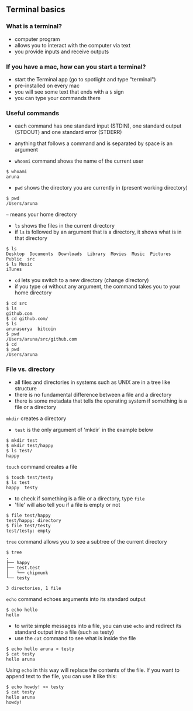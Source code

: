 ## Terminal basics

### What is a terminal?

- computer program
- allows you to interact with the computer via text
- you provide inputs and receive outputs

### If you have a mac, how can you start a terminal?

- start the Terminal app (go to spotlight and type "terminal") 
- pre-installed on every mac
- you will see some text that ends with a `$` sign
- you can type your commands there

### Useful commands

- each command has one standard input (STDIN), one standard output (STDOUT) and one standard error (STDERR)
- anything that follows a command and is separated by space is an argument

- `whoami` command shows the name of the current user
```
$ whoami
aruna
```
- `pwd` shows the directory you are currently in (present working directory)
```
$ pwd
/Users/aruna
```
`~` means your home directory

- `ls` shows the files in the current directory
-  if `ls` is followed by an argument that is a directory, it shows what is in that directory
```
$ ls
Desktop  Documents  Downloads  Library	Movies	Music  Pictures  Public  src
$ ls Music
iTunes
```
- `cd` lets you switch to a new directory (change directory) 
- if you type `cd` without any argument, the command takes you to your home directory
```
$ cd src
$ ls
github.com
$ cd github.com/
$ ls
arunasurya  bitcoin
$ pwd
/Users/aruna/src/github.com
$ cd
$ pwd
/Users/aruna
```

### File vs. directory

- all files and directories in systems such as UNIX are in a tree like structure
- there is no fundamental difference between a file and a directory
- there is some metadata that tells the operating system if something is a file or a directory

`mkdir` creates a directory
- `test` is the only argument of 'mkdir` in the example below
```
$ mkdir test
$ mkdir test/happy
$ ls test/
happy
```
`touch` command creates a file
```
$ touch test/testy
$ ls test
happy  testy
```
- to check if something is a file or a directory, type `file`
- 'file' will also tell you if a file is empty or not
```
$ file test/happy
test/happy: directory
$ file test/testy
test/testy: empty 
```
`tree` command allows you to see a subtree of the current directory
```
$ tree 
.
├── happy
├── test.test
│   └── chipmunk
└── testy

3 directories, 1 file
```
`echo` command echoes arguments into its standard output
```
$ echo hello
hello
```
- to write simple messages into a file, you can use `echo` and redirect its standard output into a file (such as testy)
- use the `cat` command to see what is inside the file
```
$ echo hello aruna > testy
$ cat testy
hello aruna
```
Using `echo` in this way will replace the contents of the file. If you want to append text to the file, you can use it like this:
```
$ echo howdy! >> testy
$ cat testy
hello aruna
howdy!
```

